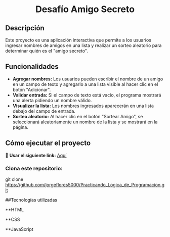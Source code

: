 <h1 align="center">Desafío Amigo Secreto</h1>

## Descripción
Este proyecto es una aplicación interactiva que permite a los usuarios ingresar nombres de amigos en una lista y realizar un sorteo aleatorio para determinar quién es el "amigo secreto".

## Funcionalidades
- **Agregar nombres:** Los usuarios pueden escribir el nombre de un amigo en un campo de texto y agregarlo a una lista visible al hacer clic en el botón "Adicionar".
- **Validar entrada:** Si el campo de texto está vacío, el programa mostrará una alerta pidiendo un nombre válido.
- **Visualizar la lista:** Los nombres ingresados aparecerán en una lista debajo del campo de entrada.
- **Sorteo aleatorio:** Al hacer clic en el botón "Sortear Amigo", se seleccionará aleatoriamente un nombre de la lista y se mostrará en la página.

## Cómo ejecutar el proyecto
🔗 **Usar el siguiente link:** [Aquí](https://jorgeflores5000.github.io/Practicando_Logica_de_Programacion/)

### Clona este repositorio:

git clone https://github.com/jorgeflores5000/Practicando_Logica_de_Programacion.git



##Tecnologías utilizadas

**HTML

**CSS

**JavaScript
